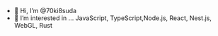 - 👋 Hi, I’m @70ki8suda
- 👀 I’m interested in ... JavaScript, TypeScript,Node.js, React, Nest.js, WebGL, Rust
